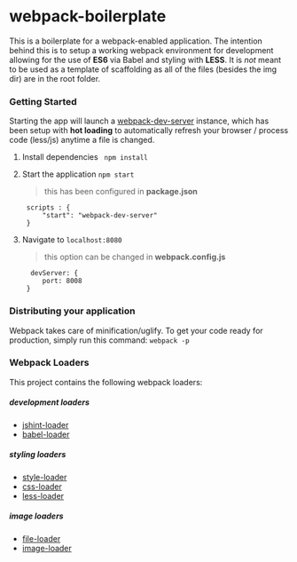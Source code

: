 # webpack-boilerplate
This is a boilerplate for a webpack-enabled application. The intention behind this is to setup a working webpack environment for development allowing for the use of **ES6** via Babel and styling with **LESS**. It is _not_ meant to be used as a template of scaffolding as all of the files (besides the img dir) are in the root folder.

### Getting Started
Starting the app will launch a [webpack-dev-server](https://webpack.github.io/docs/webpack-dev-server.html) instance, which has been setup with **hot loading** to automatically refresh your browser / process code (less/js) anytime a file is changed.

1. Install dependencies ``` npm install```

2. Start the application ``` npm start ```

    > this has been configured in  **package.json**

        scripts : {
            "start": "webpack-dev-server"
        }

3. Navigate to ```localhost:8080```
    > this option can be changed in **webpack.config.js**

         devServer: {
            port: 8008
        }

### Distributing your application
Webpack takes care of minification/uglify.
To get your code ready for production, simply run this command: ``` webpack -p ```

### Webpack Loaders
This project contains the following webpack loaders:
##### development loaders
* [jshint-loader](https://github.com/webpack/jshint-loader)
* [babel-loader](https://github.com/babel/babel-loader)

##### styling loaders
* [style-loader](https://github.com/webpack/style-loader)
* [css-loader](https://github.com/webpack/css-loader)
* [less-loader](https://github.com/webpack/less-loader)

##### image loaders
* [file-loader](https://github.com/webpack/file-loader)
* [image-loader](https://github.com/tcoopman/image-webpack-loader)
